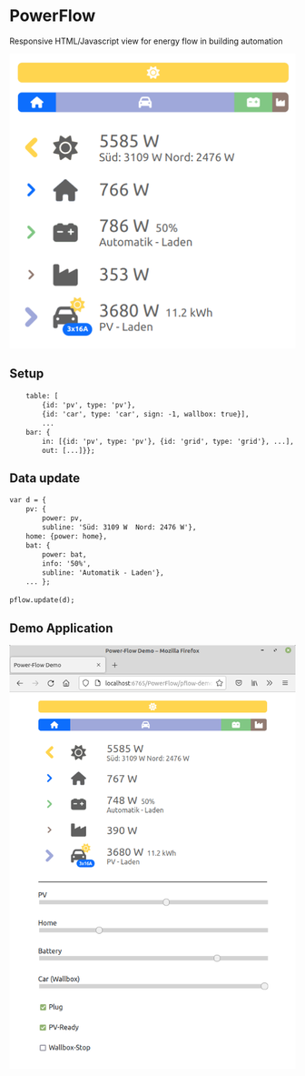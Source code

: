 # PowerFlow

Responsive HTML/Javascript view for energy flow in building automation

![](doc/pflow.png)

## Setup
```
    table: [
        {id: 'pv', type: 'pv'},
        {id: 'car', type: 'car', sign: -1, wallbox: true}],
        ...
    bar: {
        in: [{id: 'pv', type: 'pv'}, {id: 'grid', type: 'grid'}, ...],
        out: [...]}};
```
## Data update
``` 
var d = {
    pv: {
        power: pv,
        subline: 'Süd: 3109 W  Nord: 2476 W'},
    home: {power: home},
    bat: {
        power: bat,
        info: '50%',
        subline: 'Automatik - Laden'},
    ... };          

pflow.update(d);
```

## Demo Application

![](doc/pflow_demo2.png)



